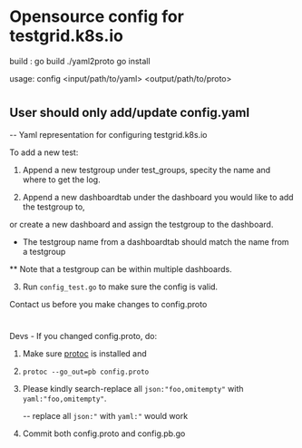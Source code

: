 # Opensource config for testgrid.k8s.io

build : 
  go build ./yaml2proto
  go install

usage:
config \<input/path/to/yaml\> \<output/path/to/proto\>

# 
User should only add/update config.yaml
----------------------------------------------------------------------------------------
-- Yaml representation for configuring testgrid.k8s.io

To add a new test:

1. Append a new testgroup under test_groups, specity the name and where to get the log.

2. Append a new dashboardtab under the dashboard you would like to add the testgroup to,

  or create a new dashboard and assign the testgroup to the dashboard.
  
  * The testgroup name from a dashboardtab should match the name from a testgroup
  
  ** Note that a testgroup can be within multiple dashboards. 
  
3. Run `config_test.go` to make sure the config is valid.


Contact us before you make changes to config.proto

#
Devs -
If you changed config.proto, do:

1. Make sure [protoc](https://github.com/golang/protobuf) is installed and

2. `protoc --go_out=pb config.proto`

3. Please kindly search-replace all `json:"foo,omitempty"` with `yaml:"foo,omitempty"`.

   -- replace all `json:"` with `yaml:"` would work
   
4. Commit both config.proto and config.pb.go
